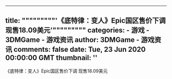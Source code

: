 
---
title: """""""""'《底特律：变人》Epic国区售价下调 现售18.09美元'"""""""""
categories: 
    - 游戏
    - 3DMGame - 游戏资讯
author: 3DMGame - 游戏资讯
comments: false
date: Tue, 23 Jun 2020 00:00:00 GMT
thumbnail: ''
---

<div>   
《底特律：变人》Epic国区售价下调 现售18.09美元  
</div>
            